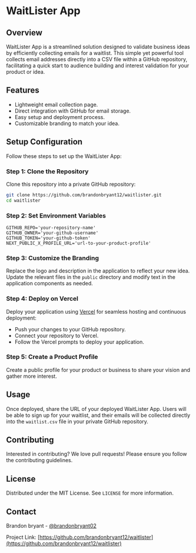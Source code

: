 # WaitLister App

## Overview

WaitLister App is a streamlined solution designed to validate business ideas by efficiently collecting emails for a waitlist. This simple yet powerful tool collects email addresses directly into a CSV file within a GitHub repository, facilitating a quick start to audience building and interest validation for your product or idea.

## Features

- Lightweight email collection page.
- Direct integration with GitHub for email storage.
- Easy setup and deployment process.
- Customizable branding to match your idea.

## Setup Configuration

Follow these steps to set up the WaitLister App:

### Step 1: Clone the Repository

Clone this repository into a private GitHub repository:

```bash
git clone https://github.com/brandonbryant12/waitlister.git
cd waitlister
```
### Step 2: Set Environment Variables
```
GITHUB_REPO='your-repository-name'
GITHUB_OWNER='your-github-username'
GITHUB_TOKEN='your-github-token'
NEXT_PUBLIC_X_PROFILE_URL='url-to-your-product-profile'
```

### Step 3: Customize the Branding

Replace the logo and description in the application to reflect your new idea. Update the relevant files in the `public` directory and modify text in the application components as needed.

### Step 4: Deploy on Vercel

Deploy your application using [Vercel](https://vercel.com) for seamless hosting and continuous deployment:

- Push your changes to your GitHub repository.
- Connect your repository to Vercel.
- Follow the Vercel prompts to deploy your application.

### Step 5: Create a Product Profile

Create a public profile for your product or business to share your vision and gather more interest.

## Usage

Once deployed, share the URL of your deployed WaitLister App. Users will be able to sign up for your waitlist, and their emails will be collected directly into the `waitlist.csv` file in your private GitHub repository.

## Contributing

Interested in contributing? We love pull requests! Please ensure you follow the contributing guidelines.

## License

Distributed under the MIT License. See `LICENSE` for more information.

## Contact

Brandon bryant - [@brandonbryant02](https://twitter.com/brandonbryant02)

Project Link: [https://github.com/brandonbryant12/waitlister](https://github.com/brandonbryant12/waitlister)
